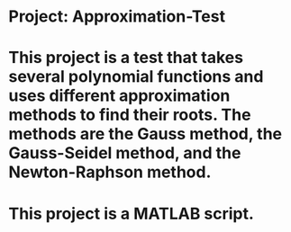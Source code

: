 # Project: Approximation-Test

# This project is a test that takes several polynomial functions and uses different approximation methods to find their roots. The methods are the Gauss method, the Gauss-Seidel method, and the Newton-Raphson method.

# This project is a MATLAB script.
